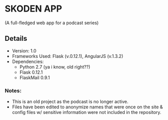 # SKODEN APP
(A full-fledged web app for a podcast series)

## Details
- Version: 1.0
- Frameworks Used: Flask (v.0.12.1), AngularJS (v.1.3.2)
- Dependencies:
  - Python 2.7 (ya i know, old right??)
  - Flask 0.12.1
  - FlaskMail 0.9.1

### Notes:
- This is an old project as the podcast is no longer active.
- Files have been edited to anonymize names that were once on the site & config files w/ sensitive information were not included in the repository.
